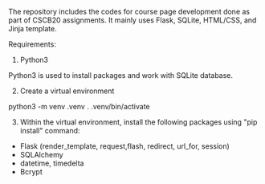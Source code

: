 The repository includes the codes for course page development done as part of CSCB20 assignments. 
It mainly uses Flask, SQLite, HTML/CSS, and Jinja template. 

Requirements: 

1. Python3

Python3 is used to install packages and work with SQLite database.

2. Create a virtual environment

python3 -m venv .venv
. .venv/bin/activate

3. Within the virtual environment, install the following packages using "pip install" command:

- Flask (render_template, request,flash, redirect, url_for, session)
- SQLAlchemy
- datetime, timedelta
- Bcrypt
